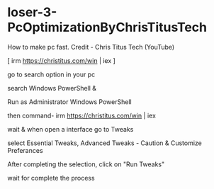 # loser-3-PcOptimizationByChrisTitusTech
How to make pc fast. Credit - Chris Titus Tech (YouTube)



[ irm https://christitus.com/win | iex ]


go to search option in your pc

search Windows PowerShell &

Run as Administrator Windows PowerShell

then command- irm https://christitus.com/win | iex

wait & when open a interface go to Tweaks

select Essential Tweaks, Advanced Tweaks - Caution & Customize Preferances

After completing the selection, click on "Run Tweaks"

wait for complete the process
